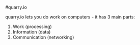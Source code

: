 #quarry.io

quarry.io lets you do work on computers - it has 3 main parts:

 1. Work (processing)
 2. Information (data)
 3. Communication (networking)



